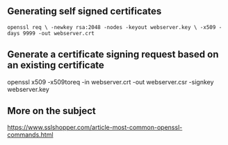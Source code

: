 ## Generating self signed certificates

`openssl req \
-newkey rsa:2048 -nodes -keyout webserver.key \
-x509 -days 9999 -out webserver.crt`

## Generate a certificate signing request based on an existing certificate
openssl x509 -x509toreq -in webserver.crt -out webserver.csr -signkey webserver.key

## More on the subject
https://www.sslshopper.com/article-most-common-openssl-commands.html

